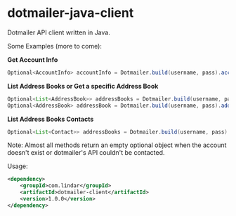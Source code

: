 # dotmailer-java-client

Dotmailer API client written in Java.

Some Examples (more to come): 

**Get Account Info**
``` java
Optional<AccountInfo> accountInfo = Dotmailer.build(username, pass).accountInfo().get();
```


**List Address Books or Get a specific Address Book**
``` java
Optional<List<AddressBook>> addressBooks = Dotmailer.build(username, pass).addressBook().list();
Optional<AddressBook> addressBook = Dotmailer.build(username, pass).addressBook().get(addressBookId);
```

**List Address Books Contacts**
``` java
Optional<List<Contact>> addressBooks = Dotmailer.build(username, pass).addressBook().listContacts(addressBookId);
```

Note: Almost all methods return an empty optional object when the account doesn't exist or dotmailer's API couldn't be contacted.

Usage:

```xml
<dependency>
    <groupId>com.lindar</groupId>
    <artifactId>dotmailer-client</artifactId>
    <version>1.0.0</version>
</dependency>
```
